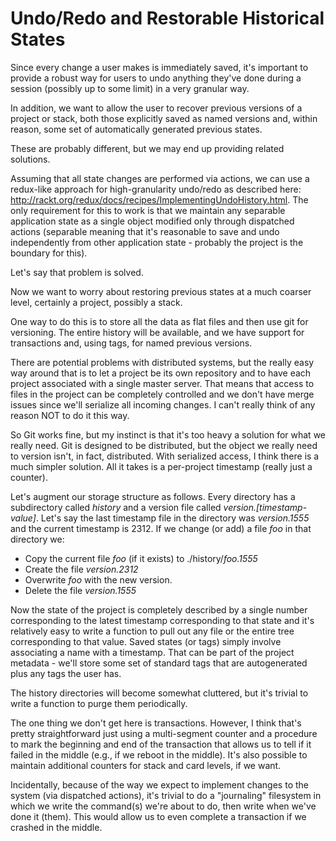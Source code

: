 # Undo/Redo and Restorable Historical States

Since every change a user makes is immediately saved, it's important to provide a robust way for users to undo anything they've done during a session (possibly up to some limit) in a very granular way.

In addition, we want to allow the user to recover previous versions of a project or stack, both those explicitly saved as named versions and, within reason, some set of automatically generated previous states.

These are probably different, but we may end up providing related solutions.

Assuming that all state changes are performed via actions, we can use a redux-like approach for high-granularity undo/redo as described here: http://rackt.org/redux/docs/recipes/ImplementingUndoHistory.html. The only requirement for this to work is that we maintain any separable application state as a single object modified only through dispatched actions (separable meaning that it's reasonable to save and undo independently from other application state - probably the project is the boundary for this).

Let's say that problem is solved.

Now we want to worry about restoring previous states at a much coarser level, certainly a project, possibly a stack.

One way to do this is to store all the data as flat files and then use git for versioning. The entire history will be available, and we have support for transactions and, using tags, for named previous versions.

There are potential problems with distributed systems, but the really easy way around that is to let a project be its own repository and to have each project associated with a single master server. That means that access to files in the project can be completely controlled and we don't have merge issues since we'll serialize all incoming changes. I can't really think of any reason NOT to do it this way.

So Git works fine, but my instinct is that it's too heavy a solution for what we really need. Git is designed to be distributed, but the object we really need to version isn't, in fact, distributed. With serialized access, I think there is a much simpler solution. All it takes is a per-project timestamp (really just a counter). 

Let's augment our storage structure as follows. Every directory has a subdirectory called _history_ and a version file called _version.[timestamp-value]_. Let's say the last timestamp file in the directory was _version.1555_ and the current timestamp is 2312. If we change (or add) a file _foo_ in that directory we:

* Copy the current file _foo_ (if it exists) to ./history/_foo.1555_
* Create the file _version.2312_
* Overwrite _foo_ with the new version.
* Delete the file _version.1555_

Now the state of the project is completely described by a single number corresponding to the latest timestamp corresponding to that state and it's relatively easy to write a function to pull out any file or the entire tree corresponding to that value. Saved states (or tags) simply involve associating a name with a timestamp. That can be part of the project metadata - we'll store some set of standard tags that are autogenerated plus any tags the user has. 

The history directories will become somewhat cluttered, but it's trivial to write a function to purge them periodically.

The one thing we don't get here is transactions. However, I think that's pretty straightforward just using a multi-segment counter and a procedure to mark the beginning and end of the transaction that allows us to tell if it failed in the middle (e.g., if we reboot in the middle). It's also possible to maintain additional counters for stack and card levels, if we want.

Incidentally, because of the way we expect to implement changes to the system (via dispatched actions), it's trivial to do a "journaling" filesystem in which we write the command(s) we're about to do, then write when we've done it (them). This would allow us to even complete a transaction if we crashed in the middle.


